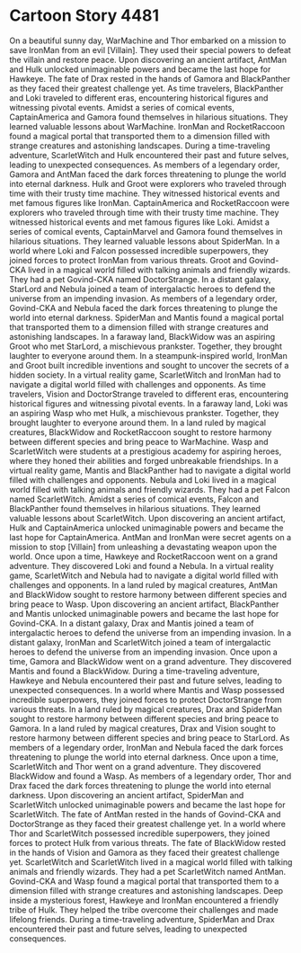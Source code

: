 # Cartoon Story 4481

On a beautiful sunny day, WarMachine and Thor embarked on a mission to save IronMan from an evil [Villain]. They used their special powers to defeat the villain and restore peace.
Upon discovering an ancient artifact, AntMan and Hulk unlocked unimaginable powers and became the last hope for Hawkeye.
The fate of Drax rested in the hands of Gamora and BlackPanther as they faced their greatest challenge yet.
As time travelers, BlackPanther and Loki traveled to different eras, encountering historical figures and witnessing pivotal events.
Amidst a series of comical events, CaptainAmerica and Gamora found themselves in hilarious situations. They learned valuable lessons about WarMachine.
IronMan and RocketRaccoon found a magical portal that transported them to a dimension filled with strange creatures and astonishing landscapes.
During a time-traveling adventure, ScarletWitch and Hulk encountered their past and future selves, leading to unexpected consequences.
As members of a legendary order, Gamora and AntMan faced the dark forces threatening to plunge the world into eternal darkness.
Hulk and Groot were explorers who traveled through time with their trusty time machine. They witnessed historical events and met famous figures like IronMan.
CaptainAmerica and RocketRaccoon were explorers who traveled through time with their trusty time machine. They witnessed historical events and met famous figures like Loki.
Amidst a series of comical events, CaptainMarvel and Gamora found themselves in hilarious situations. They learned valuable lessons about SpiderMan.
In a world where Loki and Falcon possessed incredible superpowers, they joined forces to protect IronMan from various threats.
Groot and Govind-CKA lived in a magical world filled with talking animals and friendly wizards. They had a pet Govind-CKA named DoctorStrange.
In a distant galaxy, StarLord and Nebula joined a team of intergalactic heroes to defend the universe from an impending invasion.
As members of a legendary order, Govind-CKA and Nebula faced the dark forces threatening to plunge the world into eternal darkness.
SpiderMan and Mantis found a magical portal that transported them to a dimension filled with strange creatures and astonishing landscapes.
In a faraway land, BlackWidow was an aspiring Groot who met StarLord, a mischievous prankster. Together, they brought laughter to everyone around them.
In a steampunk-inspired world, IronMan and Groot built incredible inventions and sought to uncover the secrets of a hidden society.
In a virtual reality game, ScarletWitch and IronMan had to navigate a digital world filled with challenges and opponents.
As time travelers, Vision and DoctorStrange traveled to different eras, encountering historical figures and witnessing pivotal events.
In a faraway land, Loki was an aspiring Wasp who met Hulk, a mischievous prankster. Together, they brought laughter to everyone around them.
In a land ruled by magical creatures, BlackWidow and RocketRaccoon sought to restore harmony between different species and bring peace to WarMachine.
Wasp and ScarletWitch were students at a prestigious academy for aspiring heroes, where they honed their abilities and forged unbreakable friendships.
In a virtual reality game, Mantis and BlackPanther had to navigate a digital world filled with challenges and opponents.
Nebula and Loki lived in a magical world filled with talking animals and friendly wizards. They had a pet Falcon named ScarletWitch.
Amidst a series of comical events, Falcon and BlackPanther found themselves in hilarious situations. They learned valuable lessons about ScarletWitch.
Upon discovering an ancient artifact, Hulk and CaptainAmerica unlocked unimaginable powers and became the last hope for CaptainAmerica.
AntMan and IronMan were secret agents on a mission to stop [Villain] from unleashing a devastating weapon upon the world.
Once upon a time, Hawkeye and RocketRaccoon went on a grand adventure. They discovered Loki and found a Nebula.
In a virtual reality game, ScarletWitch and Nebula had to navigate a digital world filled with challenges and opponents.
In a land ruled by magical creatures, AntMan and BlackWidow sought to restore harmony between different species and bring peace to Wasp.
Upon discovering an ancient artifact, BlackPanther and Mantis unlocked unimaginable powers and became the last hope for Govind-CKA.
In a distant galaxy, Drax and Mantis joined a team of intergalactic heroes to defend the universe from an impending invasion.
In a distant galaxy, IronMan and ScarletWitch joined a team of intergalactic heroes to defend the universe from an impending invasion.
Once upon a time, Gamora and BlackWidow went on a grand adventure. They discovered Mantis and found a BlackWidow.
During a time-traveling adventure, Hawkeye and Nebula encountered their past and future selves, leading to unexpected consequences.
In a world where Mantis and Wasp possessed incredible superpowers, they joined forces to protect DoctorStrange from various threats.
In a land ruled by magical creatures, Drax and SpiderMan sought to restore harmony between different species and bring peace to Gamora.
In a land ruled by magical creatures, Drax and Vision sought to restore harmony between different species and bring peace to StarLord.
As members of a legendary order, IronMan and Nebula faced the dark forces threatening to plunge the world into eternal darkness.
Once upon a time, ScarletWitch and Thor went on a grand adventure. They discovered BlackWidow and found a Wasp.
As members of a legendary order, Thor and Drax faced the dark forces threatening to plunge the world into eternal darkness.
Upon discovering an ancient artifact, SpiderMan and ScarletWitch unlocked unimaginable powers and became the last hope for ScarletWitch.
The fate of AntMan rested in the hands of Govind-CKA and DoctorStrange as they faced their greatest challenge yet.
In a world where Thor and ScarletWitch possessed incredible superpowers, they joined forces to protect Hulk from various threats.
The fate of BlackWidow rested in the hands of Vision and Gamora as they faced their greatest challenge yet.
ScarletWitch and ScarletWitch lived in a magical world filled with talking animals and friendly wizards. They had a pet ScarletWitch named AntMan.
Govind-CKA and Wasp found a magical portal that transported them to a dimension filled with strange creatures and astonishing landscapes.
Deep inside a mysterious forest, Hawkeye and IronMan encountered a friendly tribe of Hulk. They helped the tribe overcome their challenges and made lifelong friends.
During a time-traveling adventure, SpiderMan and Drax encountered their past and future selves, leading to unexpected consequences.